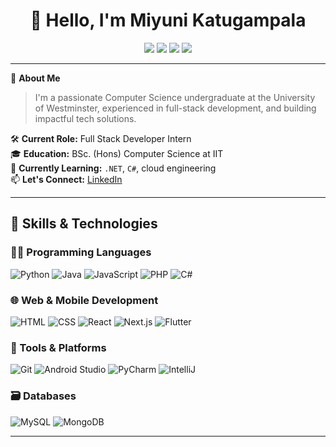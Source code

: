 <h1 align="center">👋 Hello, I'm Miyuni Katugampala</h1>

<p align="center">
  <img src="https://img.shields.io/badge/DevOps-Engineer-blue?style=flat-square&logo=github" />
  <img src="https://img.shields.io/badge/Python-Expert-blue?style=flat-square&logo=python" />
  <img src="https://img.shields.io/badge/Java-Full%20Stack-orange?style=flat-square&logo=java" />
  <img src="https://img.shields.io/badge/Flutter-Mobile%20Dev-blue?style=flat-square&logo=flutter" />
</p>

---

🌟 **About Me**
> I'm a passionate Computer Science undergraduate at the University of Westminster, experienced in full-stack development, and building impactful tech solutions.

🛠 **Current Role:** Full Stack Developer Intern  
🎓 **Education:** BSc. (Hons) Computer Science at IIT  
🌱 **Currently Learning:** `.NET`, `C#`, cloud engineering  
📫 **Let's Connect:** [LinkedIn](https://www.linkedin.com/in/miyuni-katugampala-246165309) 

---

## 🧠 Skills & Technologies

### 👩‍💻 Programming Languages
![Python](https://img.shields.io/badge/Python-3776AB?style=for-the-badge&logo=python&logoColor=white)
![Java](https://img.shields.io/badge/Java-ED8B00?style=for-the-badge&logo=java&logoColor=white)
![JavaScript](https://img.shields.io/badge/JavaScript-F7DF1E?style=for-the-badge&logo=javascript&logoColor=black)
![PHP](https://img.shields.io/badge/PHP-777BB4?style=for-the-badge&logo=php&logoColor=white)
![C#](https://img.shields.io/badge/C%23-239120?style=for-the-badge&logo=c-sharp&logoColor=white)

### 🌐 Web & Mobile Development
![HTML](https://img.shields.io/badge/HTML-E34F26?style=for-the-badge&logo=html5&logoColor=white)
![CSS](https://img.shields.io/badge/CSS-1572B6?style=for-the-badge&logo=css3&logoColor=white)
![React](https://img.shields.io/badge/React-20232A?style=for-the-badge&logo=react&logoColor=61DAFB)
![Next.js](https://img.shields.io/badge/Next.js-000?style=for-the-badge&logo=next.js&logoColor=white)
![Flutter](https://img.shields.io/badge/Flutter-02569B?style=for-the-badge&logo=flutter&logoColor=white)

### 🧰 Tools & Platforms
![Git](https://img.shields.io/badge/Git-F05032?style=for-the-badge&logo=git&logoColor=white)
![Android Studio](https://img.shields.io/badge/Android%20Studio-3DDC84?style=for-the-badge&logo=android-studio&logoColor=white)
![PyCharm](https://img.shields.io/badge/PyCharm-000000?style=for-the-badge&logo=pycharm&logoColor=white)
![IntelliJ](https://img.shields.io/badge/IntelliJ%20IDEA-000?style=for-the-badge&logo=intellij-idea&logoColor=white)

### 🗃 Databases
![MySQL](https://img.shields.io/badge/MySQL-005C84?style=for-the-badge&logo=mysql&logoColor=white)
![MongoDB](https://img.shields.io/badge/MongoDB-47A248?style=for-the-badge&logo=mongodb&logoColor=white)

---


